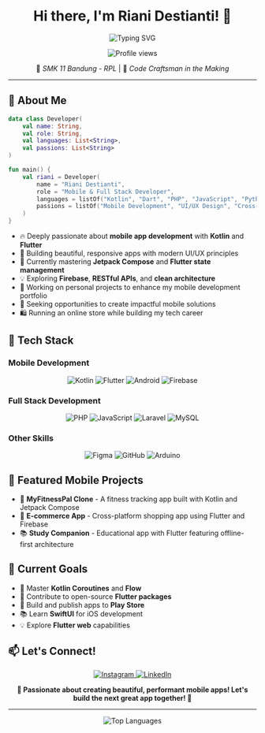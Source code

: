<h1 align="center">Hi there, I'm Riani Destianti! 👋</h1>

<div align="center">
  <img src="https://readme-typing-svg.herokuapp.com?font=Fira+Code&pause=1000&width=435&lines=Mobile+App+Development+Enthusiast;Flutter+%26+Kotlin+Developer;Full+Stack+Developer+in+Progress" alt="Typing SVG" />
</div>

<p align="center">
  <img src="https://komarev.com/ghpvc/?username=RianiDestianti&label=Profile%20views&color=0e75b6&style=flat" alt="Profile views" />
</p>

<div align="center">
  🏫 <i>SMK 11 Bandung - RPL</i> | 🚀 <i>Code Craftsman in the Making</i>
</div>

---

<h2>💫 About Me</h2>

```kotlin
data class Developer(
    val name: String,
    val role: String,
    val languages: List<String>,
    val passions: List<String>
)

fun main() {
    val riani = Developer(
        name = "Riani Destianti",
        role = "Mobile & Full Stack Developer",
        languages = listOf("Kotlin", "Dart", "PHP", "JavaScript", "Python"),
        passions = listOf("Mobile Development", "UI/UX Design", "Cross-Platform Solutions")
    )
}
```

- 🔥 Deeply passionate about **mobile app development** with **Kotlin** and **Flutter**
- 📱 Building beautiful, responsive apps with modern UI/UX principles
- 🌱 Currently mastering **Jetpack Compose** and **Flutter state management**
- 💡 Exploring **Firebase**, **RESTful APIs**, and **clean architecture**
- 🚀 Working on personal projects to enhance my mobile development portfolio
- 🏢 Seeking opportunities to create impactful mobile solutions
- 🛍️ Running an online store while building my tech career

<h2>🔧 Tech Stack</h2>

<h3>Mobile Development</h3>
<p align="center">
  <img src="https://img.shields.io/badge/kotlin-%237F52FF.svg?style=for-the-badge&logo=kotlin&logoColor=white" alt="Kotlin"/>
  <img src="https://img.shields.io/badge/Flutter-%2302569B.svg?style=for-the-badge&logo=Flutter&logoColor=white" alt="Flutter"/>
  <img src="https://img.shields.io/badge/Android-3DDC84?style=for-the-badge&logo=android&logoColor=white" alt="Android"/>
  <img src="https://img.shields.io/badge/Firebase-039BE5?style=for-the-badge&logo=Firebase&logoColor=white" alt="Firebase"/>
</p>

<h3>Full Stack Development</h3>
<p align="center">
  <img src="https://img.shields.io/badge/php-%23777BB4.svg?style=for-the-badge&logo=php&logoColor=white" alt="PHP"/>
  <img src="https://img.shields.io/badge/javascript-%23323330.svg?style=for-the-badge&logo=javascript&logoColor=%23F7DF1E" alt="JavaScript"/>
  <img src="https://img.shields.io/badge/Laravel-%23FF2D20.svg?style=for-the-badge&logo=laravel&logoColor=white" alt="Laravel"/>
  <img src="https://img.shields.io/badge/mysql-%2300f.svg?style=for-the-badge&logo=mysql&logoColor=white" alt="MySQL"/>
</p>

<h3>Other Skills</h3>
<p align="center">
  <img src="https://img.shields.io/badge/figma-%23F24E1E.svg?style=for-the-badge&logo=figma&logoColor=white" alt="Figma"/>
  <img src="https://img.shields.io/badge/github-%23121011.svg?style=for-the-badge&logo=github&logoColor=white" alt="GitHub"/>
  <img src="https://img.shields.io/badge/Arduino-00979D?style=for-the-badge&logo=Arduino&logoColor=white" alt="Arduino"/>
</p>

<h2>📱 Featured Mobile Projects</h2>

- 🎯 **MyFitnessPal Clone** - A fitness tracking app built with Kotlin and Jetpack Compose
- 🛒 **E-commerce App** - Cross-platform shopping app using Flutter and Firebase
- 📚 **Study Companion** - Educational app with Flutter featuring offline-first architecture

<h2>🌟 Current Goals</h2>

- 📱 Master **Kotlin Coroutines** and **Flow**
- 🎯 Contribute to open-source **Flutter packages**
- 🚀 Build and publish apps to **Play Store**
- 📚 Learn **SwiftUI** for iOS development
- 💡 Explore **Flutter web** capabilities

<h2>📫 Let's Connect!</h2>

<p align="center">
  <a href="https://www.instagram.com/rianidstiantii/">
    <img src="https://img.shields.io/badge/Instagram-%23E4405F.svg?style=for-the-badge&logo=Instagram&logoColor=white" alt="Instagram"/>
  </a>
  <a href="https://www.linkedin.com/in/riani-detistianti/">
    <img src="https://img.shields.io/badge/linkedin-%230077B5.svg?style=for-the-badge&logo=linkedin&logoColor=white" alt="LinkedIn"/>
  </a>
</p>

<div align="center">
  <b>💙 Passionate about creating beautiful, performant mobile apps! Let's build the next great app together! 🚀</b>
</div>

---

<p align="center">
  <img src="https://github-readme-stats.vercel.app/api/top-langs/?username=RianiDestianti&layout=compact&theme=tokyonight" alt="Top Languages" />
</p>
